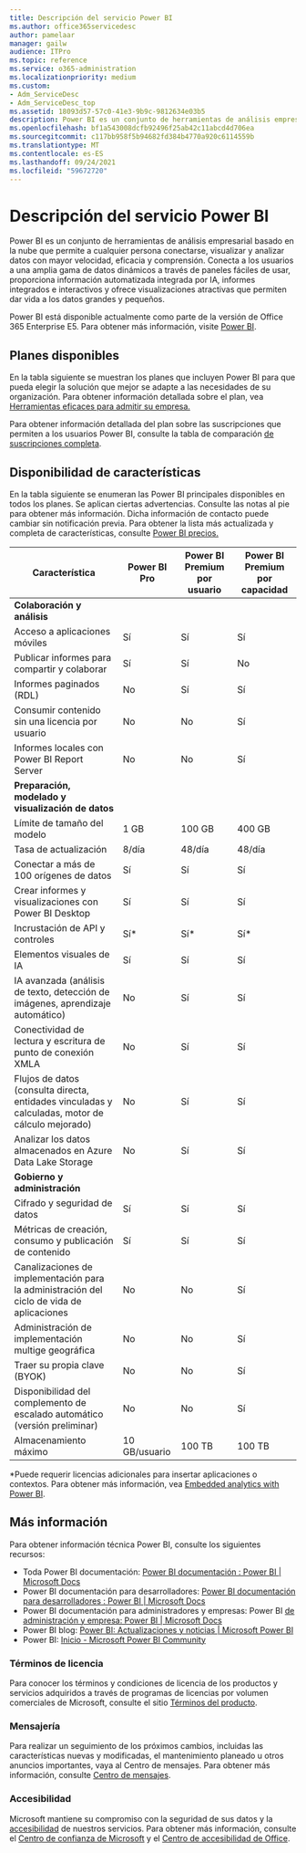 ```yaml
---
title: Descripción del servicio Power BI
ms.author: office365servicedesc
author: pamelaar
manager: gailw
audience: ITPro
ms.topic: reference
ms.service: o365-administration
ms.localizationpriority: medium
ms.custom:
- Adm_ServiceDesc
- Adm_ServiceDesc_top
ms.assetid: 18093d57-57c0-41e3-9b9c-9812634e03b5
description: Power BI es un conjunto de herramientas de análisis empresarial basado en la nube que permite a cualquier persona conectarse, visualizar y analizar datos con mayor velocidad, eficacia y comprensión. Se conecta a los usuarios a una amplia gama de datos activos a través de paneles de fácil de usar, proporciona informes interactivos y visualizaciones atractivas que aportan los datos para la vida de entrega.
ms.openlocfilehash: bf1a543008dcfb92496f25ab42c11abcd4d706ea
ms.sourcegitcommit: c117bb958f5b94682fd384b4770a920c6114559b
ms.translationtype: MT
ms.contentlocale: es-ES
ms.lasthandoff: 09/24/2021
ms.locfileid: "59672720"
---
```

# <a name="power-bi-service-description"></a>Descripción del servicio Power BI

Power BI es un conjunto de herramientas de análisis empresarial basado en la nube que permite a cualquier persona conectarse, visualizar y analizar datos con mayor velocidad, eficacia y comprensión. Conecta a los usuarios a una amplia gama de datos dinámicos a través de paneles fáciles de usar, proporciona información automatizada integrada por IA, informes integrados e interactivos y ofrece visualizaciones atractivas que permiten dar vida a los datos grandes y pequeños.

Power BI está disponible actualmente como parte de la versión de Office 365 Enterprise E5. Para obtener más información, visite [Power BI](https://powerbi.microsoft.com).

## <a name="available-plans"></a>Planes disponibles

En la tabla siguiente se muestran los planes que incluyen Power BI para que pueda elegir la solución que mejor se adapte a las necesidades de su organización. Para obtener información detallada sobre el plan, vea [Herramientas eficaces para admitir su empresa.](https://www.microsoft.com/microsoft-365/enterprise/compare-office-365-plans)

Para obtener información detallada del plan sobre las suscripciones que permiten a los usuarios Power BI, consulte la tabla de comparación [de suscripciones completa](https://www.microsoft.com/microsoft-365/compare-microsoft-365-enterprise-plans).

## <a name="feature-availability"></a>Disponibilidad de características

En la tabla siguiente se enumeran las Power BI principales disponibles en todos los planes. Se aplican ciertas advertencias. Consulte las notas al pie para obtener más información. Dicha información de contacto puede cambiar sin notificación previa. Para obtener la lista más actualizada y completa de características, consulte [Power BI precios.](https://powerbi.microsoft.com/pricing/)

| Característica | Power BI Pro | Power BI Premium por usuario | Power BI Premium por capacidad |
|---------|--------------|---------------------------|-------------------------------|
| **Colaboración y análisis** | | | |
| Acceso a aplicaciones móviles | Sí | Sí | Sí |
| Publicar informes para compartir y colaborar | Sí | Sí | No |
| Informes paginados (RDL) | No | Sí | Sí |
| Consumir contenido sin una licencia por usuario | No | No | Sí |
| Informes locales con Power BI Report Server | No | No | Sí |
| **Preparación, modelado y visualización de datos** | | | |
| Límite de tamaño del modelo | 1 GB | 100 GB | 400 GB |
| Tasa de actualización | 8/día | 48/día | 48/día |
| Conectar a más de 100 orígenes de datos | Sí | Sí | Sí |
| Crear informes y visualizaciones con Power BI Desktop | Sí | Sí | Sí |
| Incrustación de API y controles | Sí* | Sí* | Sí* |
| Elementos visuales de IA | Sí | Sí | Sí |
| IA avanzada (análisis de texto, detección de imágenes, aprendizaje automático) | No | Sí | Sí |
| Conectividad de lectura y escritura de punto de conexión XMLA | No | Sí | Sí |
| Flujos de datos (consulta directa, entidades vinculadas y calculadas, motor de cálculo mejorado) | No | Sí | Sí |
| Analizar los datos almacenados en Azure Data Lake Storage | No | Sí | Sí |
| **Gobierno y administración** | | | |
| Cifrado y seguridad de datos | Sí | Sí | Sí |
| Métricas de creación, consumo y publicación de contenido | Sí | Sí | Sí |
| Canalizaciones de implementación para la administración del ciclo de vida de aplicaciones | No | No | Sí |
| Administración de implementación multige geográfica | No | No | Sí |
| Traer su propia clave (BYOK) | No | No | Sí |
| Disponibilidad del complemento de escalado automático (versión preliminar) | No | No | Sí |
| Almacenamiento máximo | 10 GB/usuario | 100 TB | 100 TB |

*Puede requerir licencias adicionales para insertar aplicaciones o contextos. Para obtener más información, vea [Embedded analytics with Power BI](/power-bi/developer/embedded/embedding).

## <a name="learn-more"></a>Más información

Para obtener información técnica Power BI, consulte los siguientes recursos:

- Toda Power BI documentación: [Power BI documentación : Power BI | Microsoft Docs](/power-bi/)
- Power BI documentación para desarrolladores: [Power BI documentación para desarrolladores : Power BI | Microsoft Docs](/power-bi/developer/)
- Power BI documentación para administradores y empresas: Power BI [de administración y empresa: Power BI | Microsoft Docs](/power-bi/admin/)
- Power BI blog: [Power BI: Actualizaciones y noticias | Microsoft Power BI](https://powerbi.microsoft.com/blog/)
- Power BI: [Inicio - Microsoft Power BI Community](https://community.powerbi.com/)

### <a name="licensing-terms"></a>Términos de licencia

Para conocer los términos y condiciones de licencia de los productos y servicios adquiridos a través de programas de licencias por volumen comerciales de Microsoft, consulte el sitio [Términos del producto](https://www.microsoft.com/licensing/terms/). 

### <a name="messaging"></a>Mensajería 

Para realizar un seguimiento de los próximos cambios, incluidas las características nuevas y modificadas, el mantenimiento planeado u otros anuncios importantes, vaya al Centro de mensajes. Para obtener más información, consulte [Centro de mensajes](/microsoft-365/admin/manage/message-center).

### <a name="accessibility"></a>Accesibilidad

Microsoft mantiene su compromiso con la seguridad de sus datos y la [accesibilidad](https://www.microsoft.com/trust-center/compliance/accessibility) de nuestros servicios. Para obtener más información, consulte el [Centro de confianza de Microsoft](https://www.microsoft.com/trust-center) y el [Centro de accesibilidad de Office](https://support.microsoft.com/office/office-accessibility-center-resources-for-people-with-disabilities-ecab0fcf-d143-4fe8-a2ff-6cd596bddc6d).
